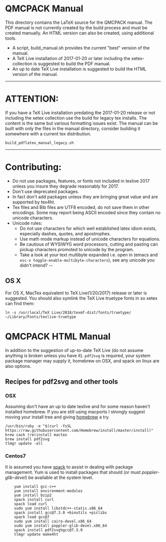 # QMCPACK Manual

This directory contains the LaTeX source for the QMCPACK manual. The
PDF manual is not currently created by the build process and must be
created manually. An HTML version can also be created, using
additional tools.

- A script, build_manual.sh provides the current "best" version of the manual.
- A TeX Live installation of 2017-01-20 or later including the xetex-collection is suggested to build the PDF manual.
- An up to date TeX Live installation is suggested to build the HTML version of the manual.

---
# ATTENTION:

If you have a TeX Live installation predating the 2017-01-20 release or not including the xetex collection
use the build for legacy tex installs. The content is the same but various formatting issues exist. The manual can be built with only the files in the manual directory, consider building it somewhere with a current tex distribution.

``` shell
build_pdflatex_manual_legacy.sh
```
---
# Contributing:
- Do not use packages, features, or fonts not included in texlive 2017 unless you insure they degrade reasonably for 2017.
- Don't use deprecated packages.
- In fact don't add packages unless they are bringing great value and are supported by tex4ht.
- Tex files and Bib files are UTF8 encoded, do not save them in other encodings. Some may report being ASCII encoded since they contain no unicode characters.
- Unicode rules:
    - Do not use characters for which well established latex idiom exists, especially dashes, quotes, and apostrophes.
    - Use math mode markup instead of unicode characters for equations.
    - Be cautious of WYSIWYG word processors, cutting and pasting can pickup characters promoted to unicode by the program.
    - Take a look at your text multibyte expanded i.e. open in (emacs and `esc-x toggle-enable-multibyte-characters`), see any unicode you didn't intend?
--

## OS X
For OS X, MacTex equivalent to TeX Live(1/20/2017) release or later is suggested. You should also symlink the TeX Live truetype fonts in so xetex can find them:
```
ln -s /usr/local/TeX Live/2018/texmf-dist/fonts/truetype/ ~/Library/Fonts/texlive-truetype
```

# QMCPACK HTML Manual

In addition to the suggestion of up-to-date TeX Live (do not assume
anything is broken unless you have it). `pdf2svg` is required, your system package manager may supply it, homebrew on OSX, and spack on linux are also options.

## Recipes for pdf2svg and other tools

### OSX
Assuming don't have an up to date texlive and for some reason haven't installed homebrew.  If you are still using macports I strongly suggest moving your install tree and giving [homebrew](https://brew.sh) a try.
```shell
/usr/bin/ruby -e "$(curl -fsSL https://raw.githubusercontent.com/Homebrew/install/master/install)"
brew cask (re)install mactex
brew install pdf2svg
tlmgr update -all
```

### Centos7
It is assumed you have [spack](https://github.com/spack/spack) to assist in dealing with package management. Yum is used to install packages that should (or must _poppler-glib-devel_) be available at the system level.

``` shell
    yum install gcc-c++
    yum install environment-modules
    yum install bzip2
    spack install curl
    spack load curl
    sudo yum install libstdc++-static.x86_64
    spack install gcc@7.3.0 +binutils +piclibs
    spack load gcc@7
    sudo yum install cairo-devel.x86_64
    sudo yum install poppler-glib-devel.x86_64
    spack install pdf2svg%gcc@7.3.0
    tlmgr update make4ht
```
